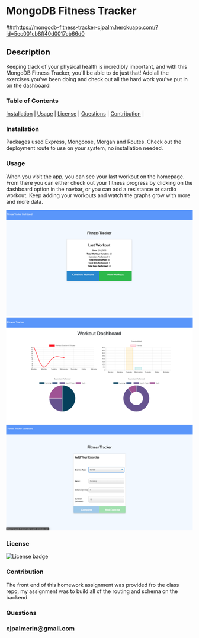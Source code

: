 # MongoDB Fitness Tracker

###https://mongodb-fitness-tracker-cjpalm.herokuapp.com/?id=5ec001cb8ff40d0017cb66d0

## Description

Keeping track of your physical health is incredibly important, and with this MongoDB Fitness Tracker, you'll be able to do just that! Add all the exercises you've been doing and check out all the hard work you've put in on the dashboard!


### Table of Contents

[Installation](#installation) | 
[Usage](#usage) | 
[License](#license) | 
[Questions](#questions) | 
[Contribution](#contribution) |


### Installation

Packages used Express, Mongoose, Morgan and Routes. Check out the deployment route to use on your system, no installation needed. 

### Usage

When you visit the app, you can see your last workout on the homepage. From there you can either check out your fitness progress by clicking on the dashboard option in the navbar, or you can add a resistance or cardio workout. Keep adding your workouts and watch the graphs grow with more and more data. 

![demo image](./demo/demo1.png)
![demo image](./demo/demo2.png)
![demo image](./demo/demo3.png)

### License

![License badge](https://img.shields.io/badge/license-ISC-blue)

### Contribution

The front end of this homework assignment was provided fro the class repo, my assignment was to build all of the routing and schema on the backend.

### Questions

### cjpalmerin@gmail.com

